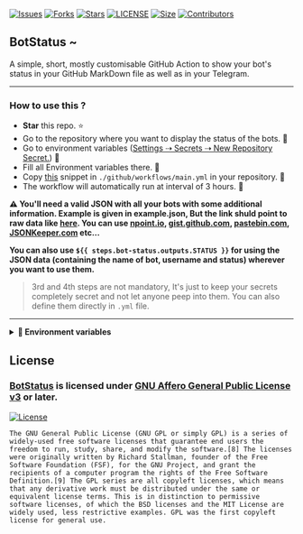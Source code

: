 [![Issues](https://img.shields.io/github/issues/Hiteshxd/BotStatus?style=for-the-badge&color=green)](https://github.com/Hiteshxd/BotStatus/issues)
[![Forks](https://img.shields.io/github/forks/Hiteshxd/BotStatus?style=for-the-badge&color=green)](https://github.com/Hiteshxd/BotStatus/fork)
[![Stars](https://img.shields.io/github/stars/Hiteshxd/BotStatus?style=for-the-badge&color=green)](https://github.com/Hiteshxd/BotStatus)
[![LICENSE](https://img.shields.io/github/license/Hiteshxd/BotStatus?color=green&style=for-the-badge)](https://github.com/Hiteshxd/BotStatus)
[![Size](https://img.shields.io/github/repo-size/Hiteshxd/BotStatus?style=for-the-badge&color=green)](https://github.com/Hiteshxd/BotStatus)
[![Contributors](https://img.shields.io/github/contributors/Hiteshxd/BotStatus?style=for-the-badge&color=green)](https://github.com/Hiteshxd/BotStatus)



## BotStatus ~ 

A simple, short, mostly customisable GitHub Action to show your bot's status in your GitHub MarkDown file as well as in your Telegram. 

---
### How to use this ?
- **Star** this repo. ⭐
- Go to the repository where you want to display the status of the bots. 🤖
- Go to environment variables ([Settings ⇢ Secrets ⇢ New Repository Secret.](https://docs.github.com/en/actions/reference/encrypted-secrets)) 🚶
- Fill all Environment variables there. 🤭
- Copy [this](./example.yml) snippet in `./github/workflows/main.yml` in your repository. 📁
- The workflow will automatically run at interval of 3 hours. 🏃 

**⚠️ You'll need a valid JSON with all your bots with some additional information. Example is given in example.json, But the link shuld point to raw data like [here](https://raw.githubusercontent.com/Hiteshxd/BotStatus/main/example.json). You can use [npoint.io](https://npoint.io), [gist.github.com](https://gist.github.com), [pastebin.com](https://pastebin.com), [JSONKeeper.com](https://jsonkeeper.com) etc...**

**You can also use `${{ steps.bot-status.outputs.STATUS }}` for using the JSON data (containing the name of bot, username and status) wherever you want to use them.**

> 3rd and 4th steps are not mandatory, It's just to keep your secrets completely secret and not let anyone peep into them. You can also define them directly in `.yml` file.


---

<details>
  <summary><b>🤫&nbsp;Environment variables</b></summary>
  <br/>

<b>⌲ These are mandatory variables and should be kept secret. (use [Environment variables](https://docs.github.com/en/actions/reference/encrypted-secrets))</b>

| 🔒 Secret 🔒 | 🏷 Description 🏷 | ⚙️ Default ⚙️ | 📇 Example 📇 |
| :-: | :-: | :-: | :-: |
| `API_HASH` | Get it from [my.telegram.org](https://my.telegram.org) | `None` | `782xxxx` |
| `APP_ID` | Get it from [my.telegram.org](https://my.telegram.org) | `None` | `a1bbfb767fd59812bxxxxxxxxxxxxxxx` |
| `IDS` | IDs of the Messgage followed with `chat id` | `None` | `-100153418xxxx:3 -100225478xxxx:16` |
| `SESSION` | [![Run on Repl.it](https://replit.com/badge/github/jainamoswal/SessionString)](https://replit.com/@jainamoswal/SessionString) | `None` | `xxxxxxxxxxxxxxxx.....` |
| `BOTS` | Raw link of JSON file of bots. | [🔗 Link 🔗](https://raw.githubusercontent.com/Hiteshxd/BotStatus/main/example.json) | [JSON format](/example.json) ║ [Raw link](https://raw.githubusercontent.com/Hiteshxd/BotStatus/main/example.json) |


**Format of chat IDs » `chat id`:`message id` 
Eg, `-100123456xxx:1x` where `100123456xxx` is `chat id` and `1x` is `message id`.**

<details><summary><b>Optional variables</b></summary>
<br>

<b>⌲ These are optional values and can be omitted. Default values will be used. (can use directly in `.yml` instead of messing Environment variables.)</b> 
| 🧾 Values 🧾 | 🏷 Description 🏷 | ⚙️ Default ⚙️ | 📇 Example 📇 |
| :-: | :-: | :-: | :-: |
| `FILE_NAME` | Name of the file to edit.  | `README.md` | `STATUS.md` |
| `EDIT_IN_REPO` | `True` for editing status in repository, `False` for else. | `True` | `True` |
| `EDIT_IN_TELEGRAM` | True for editing status in Telegram. | `True` | `True` |
| `START_MESSAGE` | Message to be shown in starting of the Text in Telegram. | _Read [main.py](./main.py)_ | _Read [main.py](./main.py)_ |
| `END_MESSAGE` | Message to be shown in ending of the Text in Telegram. | _Read [main.py](./main.py)_ | _Read [main.py](./main.py)_ |
| `COMMIT_MESSAGE` | Message while commit. | `✨ auto-updated bot status. ✨` | `Updated bot status [Bot]` |
| `BULLET` | The bullet use to separate bots in Telegram. | `◪` | `◍` |
| `TIME_ZONE` | The Time zone of your locale. | `Asia/Kolkata` | `Europe/London` |
| `TIME_FORMAT` | Format of your time to be shown everwhere. | `%H:%M %d/%m` | `%Y-%m-%d %H:%M:%S` |
| `UP_GITHUB` | Emoji or Text when the status is up. (on GitHub MarkDown file) | `✔️` | `✅` |
| `DOWN_GITHUB` | Emoji or Text when the status is down. (on GitHub MarkDown file) | `❌` | `❎` |
| `UP_TELEGRAM` | Emoji or Text when the status is up. (in Telegram chat) | `🚀` | `☑️` |
| `DOWN_TELEGRAM` | Emoji or Text when the status is down. (in Telegram chat) | `❌` | `💤` |

</details>

</details>

## License 
### [BotStatus](https://github.com/Hiteshxd/BotStatus) is licensed under [GNU Affero General Public License v3](https://www.gnu.org/) or later.

[![License](https://www.gnu.org/graphics/gplv3-or-later.png)](LICENSE)

`The GNU General Public License (GNU GPL or simply GPL) is a series of widely-used free software licenses that guarantee end users the freedom to run, study, share, and modify the software.[8] The licenses were originally written by Richard Stallman, founder of the Free Software Foundation (FSF), for the GNU Project, and grant the recipients of a computer program the rights of the Free Software Definition.[9] The GPL series are all copyleft licenses, which means that any derivative work must be distributed under the same or equivalent license terms. This is in distinction to permissive software licenses, of which the BSD licenses and the MIT License are widely used, less restrictive examples. GPL was the first copyleft license for general use.`
